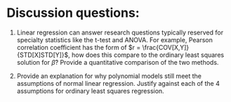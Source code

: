# Discussion questions: 

1. Linear regression can answer research questions typically reserved for specialty statistics like the t-test and ANOVA. For example, Pearson correlation coefficient has the form of $r = \frac{COV[X,Y]}{STD[X]STD[Y]}$, how does this compare to the ordinary least squares solution for $\hat{\beta}$? Provide a quantitative comparison of the two methods.

2. Provide an explanation for why polynomial models still meet the assumptions of normal linear regression. Justify against each of the 4 assumptions for ordinary least squares regression.

